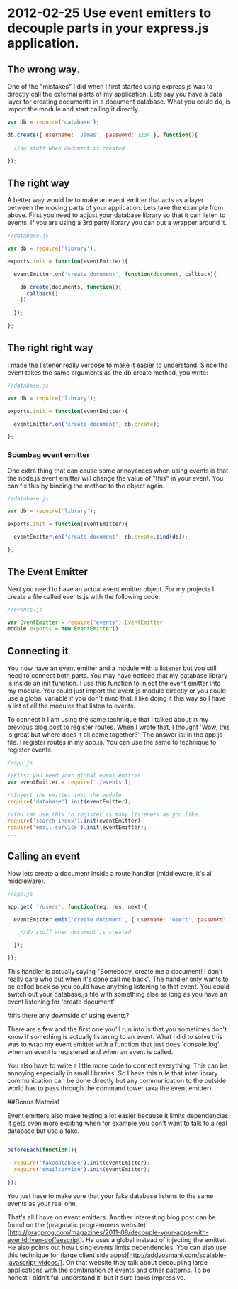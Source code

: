 ﻿2012-02-25 Use event emitters to decouple parts in your express.js application.
===============================================================================

## The wrong way.

One of the "mistakes" I did when I first started using express.js was to directly call the external parts of my application. Lets say you have a data layer for creating documents in a document database. What you could do, is import the module and start calling it directly.

``` js
var db = require('database');

db.create({ username: 'James', password: 1234 }, function(){
  
  //do stuff when document is created

});
```

## The right way

A better way would be to make an event emitter that acts as a layer between the moving parts of your application. Lets take the example from above. First you need to adjust your database library so that it can listen to events. If you are using a 3rd party library you can put a wrapper around it.

``` js
//database.js

var db = require('library');

exports.init = function(eventEmitter){

  eventEmitter.on('create document', function(document, callback){

    db.create(documents, function(){
      callback()
    });

  });

};
```

## The right right way

I made the listener really verbose to make it easier to understand. Since the event takes the same arguments as the db.create method, you write:

``` js
//database.js

var db = require('library');

exports.init = function(eventEmitter){

  eventEmitter.on('create document', db.create);

};
```

### Scumbag event emitter

One extra thing that can cause some annoyances when using events is that the node.js event emitter will change the value of "this" in your event. You can fix this by binding the method to the object again.


``` js
//database.js

var db = require('library');

exports.init = function(eventEmitter){

  eventEmitter.on('create document', db.create.bind(db));

};
```

## The Event Emitter

Next you need to have an actual event emitter object. For my projects I create a file called events.js with the following code:

``` js
//events.js

var EventEmitter = require('events').EventEmitter
module.exports = new EventEmitter()
```

## Connecting it

You now have an event emitter and a module with a listener but you still need to connect both parts. You may have noticed that my database library is inside an init function. I use this function to inject the event emitter into my module. You could just import the event.js module directly or you could use a global variable if you don't mind that. I like doing it this way so I have a list of all the modules that listen to events.

To connect it I am using the same technique that I talked about in my previous [blog post](https://github.com/Enome/blog/blob/master/001_structuring_express_js_applications/example_app/app.js#L15) 
to register routes.  When I wrote that, I thought 'Wow, this is great but where does it all come together?'. The answer is: in the app.js file. I register routes in my app.js. You can use the same to technique to register events.

``` js
//app.js

//First you need your global event emitter.
var eventEmitter = require('./events');

//Inject the emitter into the module.
require('database').init(eventEmitter);

//You can use this to register as many listeners as you like.
require('search-index').init(eventEmitter);
require('email-service').init(eventEmitter);
...
```

## Calling an event

Now lets create a document inside a route handler (middleware, it's all middleware).

``` js
//app.js

app.get( '/users', function(req, res, next){

  eventEmitter.emit('create document', { username: 'Geert', password: 1234 }, function(){

    //do stuff when document is created

  });

});
```

This handler is actually saying "Somebody, create me a document! I don't really care who but when it's done call me back". The handler only wants to be called back so you could have anything listening to that event. You could switch out your database.js file with something else as long as you have an event listening for 'create document'.

##Is there any downside of using events?

There are a few and the first one you'll run into is that you sometimes don't know if something is actually listening to an event. What I did to solve this was to wrap my event emitter with a function that just does 'console.log' when an event is registered and when an event is called. 

You also have to write a little more code to connect everything. This can be annoying especially in small libraries. So I have this rule that inter library communication can be done directly but any communication to the outside world has to pass through the command tower (aka the event emitter).

##Bonus Material

Event emitters also make testing a lot easier because it limits dependencies. It gets even more exciting when for example you don't want to talk to a real database but use a fake.


``` js

beforeEach(function(){

  require('fakedatabase').init(eventEmitter);
  require('emailservice').init(eventEmitter);

});
```

You just have to make sure that your fake database listens to the same events as your real one.


That's all I have on event emitters. Another interesting blog post can be found on the (pragmatic programmers website)[http://pragprog.com/magazines/2011-08/decouple-your-apps-with-eventdriven-coffeescript]. He uses a global instead of injecting the emitter. He also points out how using events limits dependencies. You can also use this technique for (large client side apps)[http://addyosmani.com/scalable-javascript-videos/]. On that website they talk about decoupling large applications with the combination of events and other patterns. To be honest I didn't full understand it, but it sure looks impressive.
